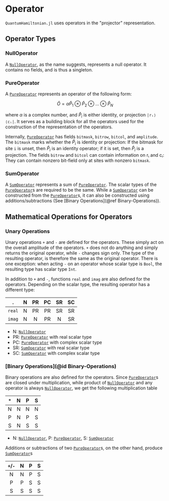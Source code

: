 # Operator

`QuantumHamiltonian.jl` uses operators in the "projector" representation.



## Operator Types

### NullOperator

A [`NullOperator`](@ref), as the name suggests, represents a null operator.
It contains no fields, and is thus a singleton.

### PureOperator

A [`PureOperator`](@ref) represents an operator of the following form:
```math
\hat{O} = \alpha \hat{P}_1 \otimes \hat{P}_2 \otimes \ldots \otimes \hat{P}_N
```
where $\alpha$ is a complex number, and $\hat{P}_i$ is either identity, or projection ``|rᵢ⟩⟨cᵢ|``.
It serves as a building block for all the operators used for the construction of the representation of the operators.


Internally, [`PureOperator`](@ref) has fields `bitmask`, `bitrow`, `bitcol`, and `amplitude`.
The `bitmask` marks whether the $\hat{P}_i$ is identity or projection:
If the bitmask for site `i` is unset, then $\hat{P}_i$ is an identity operator;
if it is set, then $\hat{P}_{i}$ is a projection.
The fields `bitrow` and `bitcol` can contain information on rᵢ and cᵢ:
They can contain nonzero bit-field only at sites with nonzero `bitmask`.

### SumOperator

A [`SumOperator`](@ref) represents a sum of [`PureOperator`](@ref).
The scalar types of the [`PureOperator`](@ref)s are required to be the same.
While a [`SumOperator`](@ref) can be constructed from the [`PureOperator`](@ref)s,
it can also be constructed using additions/subtractions (See [Binary Operations](@ref Binary-Operations)).

## Mathematical Operations for Operators

### Unary Operations

Unary operations `+` and `-` are defined for the operators.
These simply act on the overall amplitude of the operators.
`+` does not do anything and simply returns the original operator, while `-` changes sign only.
The type of the resulting operator, is therefore the same as the original operator.
There is one exception: when acting `-` on an operator whose scalar type is `Bool`, the resulting type has scalar type `Int`.


In addition to `+` and `-`, functions `real` and `imag` are also defined for the operators.
Depending on the scalar type, the resulting operator has a different type:

|    .     |  N  | PR | PC | SR | SC |
|:--------:|:---:|:--:|:--:|:--:|:--:|
|  `real`  |  N  | PR | PR | SR | SR |
|  `imag`  |  N  | N  | PR | N  | SR |

- N: [`NullOperator`](@ref)
- PR: [`PureOperator`](@ref) with real scalar type
- PC: [`PureOperator`](@ref) with complex scalar type
- SR: [`SumOperator`](@ref) with real scalar type
- SC: [`SumOperator`](@ref) with complex scalar type

### [Binary Operations](@id Binary-Operations)

Binary operations are also defined for the operators.
Since [`PureOperator`](@ref)s are closed under multiplication,
while product of [`NullOperator`](@ref) and any operator is always [`NullOperator`](@ref),
we get the following multiplication table

| `*`    | N | P | S |
|:------:|:-:|:-:|:-:|
| N      | N | N | N |
| P      | N | P | S |
| S      | N | S | S |

- N: [`NullOperator`](@ref), P: [`PureOperator`](@ref), S: [`SumOperator`](@ref)

Additions or subtractions of two [`PureOperator`](@ref)s, on the other hand, produce
[`SumOperator`](@ref)s

|`+`/`-` | N | P | S |
|:------:|:-:|:-:|:-:|
| N      | N | P | S |
| P      | P | S | S |
| S      | S | S | S |
